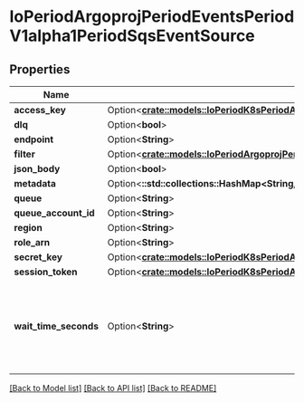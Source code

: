 # IoPeriodArgoprojPeriodEventsPeriodV1alpha1PeriodSqsEventSource

## Properties

Name | Type | Description | Notes
------------ | ------------- | ------------- | -------------
**access_key** | Option<[**crate::models::IoPeriodK8sPeriodApiPeriodCorePeriodV1PeriodSecretKeySelector**](io.k8s.api.core.v1.SecretKeySelector.md)> |  | [optional]
**dlq** | Option<**bool**> |  | [optional]
**endpoint** | Option<**String**> |  | [optional]
**filter** | Option<[**crate::models::IoPeriodArgoprojPeriodEventsPeriodV1alpha1PeriodEventSourceFilter**](io.argoproj.events.v1alpha1.EventSourceFilter.md)> |  | [optional]
**json_body** | Option<**bool**> |  | [optional]
**metadata** | Option<**::std::collections::HashMap<String, String>**> |  | [optional]
**queue** | Option<**String**> |  | [optional]
**queue_account_id** | Option<**String**> |  | [optional]
**region** | Option<**String**> |  | [optional]
**role_arn** | Option<**String**> |  | [optional]
**secret_key** | Option<[**crate::models::IoPeriodK8sPeriodApiPeriodCorePeriodV1PeriodSecretKeySelector**](io.k8s.api.core.v1.SecretKeySelector.md)> |  | [optional]
**session_token** | Option<[**crate::models::IoPeriodK8sPeriodApiPeriodCorePeriodV1PeriodSecretKeySelector**](io.k8s.api.core.v1.SecretKeySelector.md)> |  | [optional]
**wait_time_seconds** | Option<**String**> | WaitTimeSeconds is The duration (in seconds) for which the call waits for a message to arrive in the queue before returning. | [optional]

[[Back to Model list]](../README.md#documentation-for-models) [[Back to API list]](../README.md#documentation-for-api-endpoints) [[Back to README]](../README.md)


